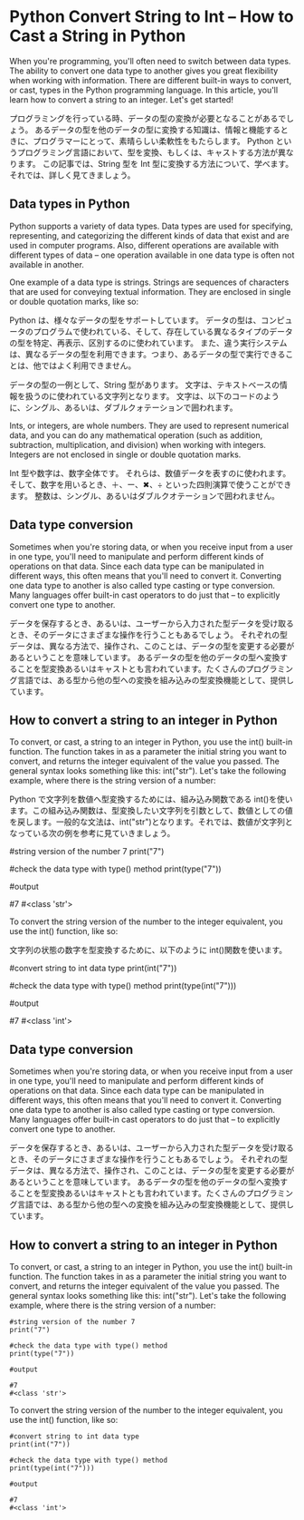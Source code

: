 # Python Convert String to Int – How to Cast a String in Python

When you're programming, you'll often need to switch between data types.
The ability to convert one data type to another gives you great flexibility when working with information.
There are different built-in ways to convert, or cast, types in the Python programming language.
In this article, you'll learn how to convert a string to an integer.
Let's get started!

プログラミングを行っている時、データの型の変換が必要となることがあるでしょう。
あるデータの型を他のデータの型に変換する知識は、情報と機能するときに、プログラマーにとって、素晴らしい柔軟性をもたらします。
Python というプログラミング言語において、型を変換、もしくは、キャストする方法が異なります。
この記事では、String 型を Int 型に変換する方法について、学べます。
それでは、詳しく見てきましょう。

## Data types in Python

Python supports a variety of data types.
Data types are used for specifying, representing, and categorizing the different kinds of data that exist and are used in computer programs.
Also, different operations are available with different types of data – one operation available in one data type is often not available in another.

One example of a data type is strings.
Strings are sequences of characters that are used for conveying textual information.
They are enclosed in single or double quotation marks, like so:

Python は、様々なデータの型をサポートしています。
データの型は、コンピュータのプログラムで使われている、そして、存在している異なるタイプのデータの型を特定、再表示、区別するのに使われています。
また、違う実行システムは、異なるデータの型を利用できます。つまり、あるデータの型で実行できることは、他ではよく利用できません。

データの型の一例として、String 型があります。
文字は、テキストベースの情報を扱うのに使われている文字列となります。
文字は、以下のコードのように、シングル、あるいは、ダブルクォテーションで囲われます。

Ints, or integers, are whole numbers.
They are used to represent numerical data, and you can do any mathematical operation (such as addition, subtraction, multiplication, and division) when working with integers.
Integers are not enclosed in single or double quotation marks.

Int 型や数字は、数字全体です。
それらは、数値データを表すのに使われます。そして、数字を用いるとき、＋、ー、✖︎、÷ といった四則演算で使うことができます。
整数は、シングル、あるいはダブルクオテーションで囲われません。

## Data type conversion

Sometimes when you're storing data, or when you receive input from a user in one type, you'll need to manipulate and perform different kinds of operations on that data. Since each data type can be manipulated in different ways, this often means that you'll need to convert it. Converting one data type to another is also called type casting or type conversion. Many languages offer built-in cast operators to do just that – to explicitly convert one type to another.

データを保存するとき、あるいは、ユーザーから入力された型データを受け取るとき、そのデータにさまざまな操作を行うこともあるでしょう。 それぞれの型データは、異なる方法で、操作され、このことは、データの型を変更する必要があるということを意味しています。 あるデータの型を他のデータの型へ変換することを型変換あるいはキャストとも言われています。たくさんのプログラミング言語では、ある型から他の型への変換を組み込みの型変換機能として、提供しています。

## How to convert a string to an integer in Python

To convert, or cast, a string to an integer in Python, you use the int() built-in function. The function takes in as a parameter the initial string you want to convert, and returns the integer equivalent of the value you passed. The general syntax looks something like this: int("str"). Let's take the following example, where there is the string version of a number:

Python で文字列を数値へ型変換するためには、組み込み関数である int()を使います。この組み込み関数は、型変換したい文字列を引数として、数値としての値を戻します。一般的な文法は、int("str")となります。それでは、数値が文字列となっている次の例を参考に見ていきましょう。

#string version of the number 7
print("7")

#check the data type with type() method
print(type("7"))

#output

#7
#<class 'str'>

To convert the string version of the number to the integer equivalent, you use the int() function, like so:

文字列の状態の数字を型変換するために、以下のように int()関数を使います。

#convert string to int data type
print(int("7"))

#check the data type with type() method
print(type(int("7")))

#output

#7
#<class 'int'>

## Data type conversion
Sometimes when you're storing data, or when you receive input from a user in one type, you'll need to manipulate and perform different kinds of operations on that data.
Since each data type can be manipulated in different ways, this often means that you'll need to convert it.
Converting one data type to another is also called type casting or type conversion. Many languages offer built-in cast operators to do just that – to explicitly convert one type to another.

データを保存するとき、あるいは、ユーザーから入力された型データを受け取るとき、そのデータにさまざまな操作を行うこともあるでしょう。
それぞれの型データは、異なる方法で、操作され、このことは、データの型を変更する必要があるということを意味しています。
あるデータの型を他のデータの型へ変換することを型変換あるいはキャストとも言われています。たくさんのプログラミング言語では、ある型から他の型への変換を組み込みの型変換機能として、提供しています。


## How to convert a string to an integer in Python
To convert, or cast, a string to an integer in Python, you use the int() built-in function.
The function takes in as a parameter the initial string you want to convert, and returns the integer equivalent of the value you passed.
The general syntax looks something like this: int("str").
Let's take the following example, where there is the string version of a number:



```
#string version of the number 7
print("7")

#check the data type with type() method
print(type("7"))

#output

#7
#<class 'str'>
```
To convert the string version of the number to the integer equivalent, you use the int() function, like so:

```
#convert string to int data type
print(int("7"))

#check the data type with type() method
print(type(int("7")))

#output

#7
#<class 'int'>
```
